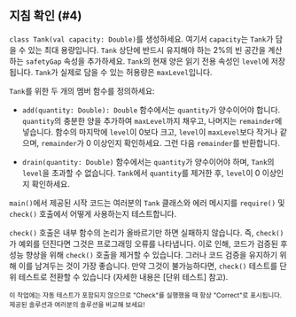 ## 지침 확인 (#4)

`class Tank(val capacity: Double)`를 생성하세요. 여기서 `capacity`는 `Tank`가 담을 수 있는 최대 용량입니다. `Tank` 상단에 반드시 유지해야 하는 2%의 빈 공간을 계산하는 `safetyGap` 속성을 추가하세요. `Tank`의 현재 양은 읽기 전용 속성인 `level`에 저장됩니다. `Tank`가 실제로 담을 수 있는 허용량은 `maxLevel`입니다.

`Tank`를 위한 두 개의 멤버 함수를 정의하세요:

- `add(quantity: Double): Double` 함수에서는 `quantity`가 양수이어야 합니다. `quantity`의 충분한 양을 추가하여 `maxLevel`까지 채우고, 나머지는 `remainder`에 넣습니다. 함수의 마지막에 `level`이 0보다 크고, `level`이 `maxLevel`보다 작거나 같으며, `remainder`가 0 이상인지 확인하세요. 그런 다음 `remainder`를 반환합니다.

- `drain(quantity: Double)` 함수에서는 `quantity`가 양수이어야 하며, `Tank`의 `level`을 초과할 수 없습니다. `Tank`에서 `quantity`를 제거한 후, `level`이 0 이상인지 확인하세요.

`main()`에서 제공된 시작 코드는 여러분의 `Tank` 클래스와 에러 메시지를 `require()` 및 `check()` 호출에서 어떻게 사용하는지 테스트합니다.

`check()` 호출은 내부 함수의 논리가 올바르기만 하면 실패하지 않습니다. 즉, `check()`가 예외를 던진다면 그것은 프로그래밍 오류를 나타냅니다. 이로 인해, 코드가 검증된 후 성능 향상을 위해 `check()` 호출을 제거할 수 있습니다. 그러나 코드 검증을 유지하기 위해 이를 남겨두는 것이 가장 좋습니다. 만약 그것이 불가능하다면, `check()` 테스트를 단위 테스트로 전환할 수 있습니다 (자세한 내용은 [단위 테스트] 참고).

<sub> 이 작업에는 자동 테스트가 포함되지 않으므로 "Check"를 실행했을 때 항상 "Correct"로 표시됩니다. 제공된 솔루션과 여러분의 솔루션을 비교해 보세요! </sub>